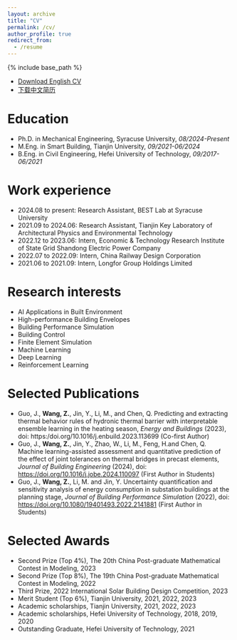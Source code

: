 ```yaml
---
layout: archive
title: "CV"
permalink: /cv/
author_profile: true
redirect_from:
  - /resume
---
```


{% include base_path %}

* [Download English CV](http://Zachary-wzp.github.io/files/CV_e.pdf)
* [下载中文简历](http://Zachary-wzp.github.io/files/CV_c.pdf)

Education
======
* Ph.D. in Mechanical Engineering, Syracuse University, *08/2024-Present*
* M.Eng. in Smart Building, Tianjin University, *09/2021-06/2024*
* B.Eng. in Civil Engineering, Hefei University of Technology, *09/2017-06/2021*

Work experience
======
* 2024.08 to present: Research Assistant, BEST Lab at Syracuse University
* 2021.09 to 2024.06: Research Assistant, Tianjin Key Laboratory of Architectural Physics and Environmental Technology
* 2022.12 to 2023.06: Intern, Economic & Technology Research Institute of State Grid Shandong Electric Power Company
* 2022.07 to 2022.09: Intern, China Railway Design Corporation
* 2021.06 to 2021.09: Intern, Longfor Group Holdings Limited
  
Research interests
======
* AI Applications in Built Environment
* High-performance Building Envelopes
* Building Performance Simulation
* Building Control
* Finite Element Simulation
* Machine Learning
* Deep Learning
* Reinforcement Learning

Selected Publications
======
* Guo, J., **Wang, Z.**, Jin, Y., Li, M., and Chen, Q. Predicting and extracting thermal behavior rules of hydronic thermal barrier with interpretable ensemble learning in the heating season, *Energy and Buildings* (2023), doi: https:/doi.org/10.1016/j.enbuild.2023.113699 (Co-first Author)
* Guo, J., **Wang, Z.**, Jin, Y., Zhao, W., Li, M., Feng, H.and Chen, Q. Machine learning-assisted assessment and quantitative prediction of the effect of joint tolerances on thermal bridges in precast elements, *Journal of Building Engineering* (2024), doi: https://doi.org/10.1016/j.jobe.2024.110097 (First Author in Students)
* Guo, J., **Wang, Z.**, Li, M. and Jin, Y. Uncertainty quantification and sensitivity analysis of energy consumption in substation buildings at the planning stage, *Journal of Building Performance Simulation* (2022), doi: https://doi.org/10.1080/19401493.2022.2141881 (First Author in Students)
  
Selected Awards
======
* Second Prize (Top 4%), The 20th China Post-graduate Mathematical Contest in Modeling, 2023
* Second Prize (Top 8%), The 19th China Post-graduate Mathematical Contest in Modeling, 2022
* Third Prize, 2022 International Solar Building Design Competition, 2023
* Merit Student (Top 6%), Tianjin University, 2021, 2022, 2023
* Academic scholarships, Tianjin University, 2021, 2022, 2023
* Academic scholarships, Hefei University of Technology, 2018, 2019, 2020
* Outstanding Graduate, Hefei University of Technology, 2021
